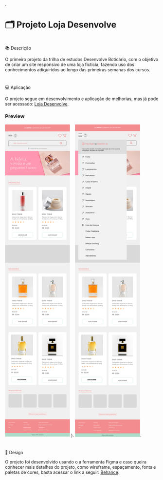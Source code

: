 .<h1>🗂️ Projeto Loja Desenvolve</h1>

#


📚 Descrição

O primeiro projeto da trilha de estudos Desenvolve Boticário, com o objetivo de criar um site responsivo de uma loja ficticia, fazendo uso dos conhecimentos adiquiridos ao longo das primeiras semanas dos cursos.

#


💻 Aplicação

O projeto segue em desenvolvimento e aplicação de melhorias, mas já pode ser acessado: [Loja Desenvolve](https://nilfoj.github.io/Loja_Desenvolve/).

<h3>Preview</h3>



![image](https://github.com/nilfoj/Loja_Desenvolve/blob/main/aprenseta%C3%A7%C3%A3o_git/P%C3%A1gina%20Inicial%201.png?raw=true)
). ![Imagem_01](https://github.com/nilfoj/Loja_Desenvolve/blob/main/aprenseta%C3%A7%C3%A3o_git/P%C3%A1gina%20Inicial%20-%20Menu%201.png?raw=true).



#


🎨 Design

O projeto foi desenvolvido usando o a ferramenta Figma e caso queira conhecer mais detalhes do projeto, como wireframe, espaçamento, fonts e paletas de cores, basta acessar o link a seguir: [Behance](#).
